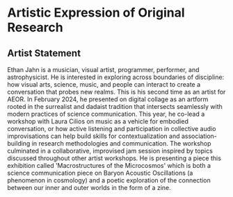 # Artistic Expression of Original Research

## Artist Statement

Ethan Jahn is a musician, visual artist, programmer, performer, and astrophysicist. He is interested in exploring across boundaries of discipline: how visual arts, science, music, and people can interact to create a conversation that probes new realms. This is his second time as an artist for AEOR. In February 2024, he presented on digital collage as an artform rooted in the surrealist and dadaist tradition that intersects seamlessly with modern practices of science communication. This year, he co-lead a workshop with Laura Cilios on music as a vehicle for embodied conversation, or how active listening and participation in collective audio improvisations can help build skills for contextualization and association-building in research methodologies and communication. The workshop culminated in a collaborative, improvised jam session inspired by topics discussed throughout other artist workshops. He is presenting a piece this exhibition called 'Macrostructures of the Microcosmos' which is both a science communication piece on Baryon Acoustic Oscillations (a phenomenon in cosmology) and a poetic exploration of the connection between our inner and outer worlds in the form of a zine.